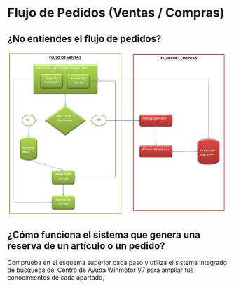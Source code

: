 # Flujo de Pedidos \(Ventas / Compras\)

## ¿No entiendes el flujo de pedidos?

![Sigue las l&#xED;neas y consulta en la b&#xFA;squeda el apartado donde tengas dudas](../.gitbook/assets/image%20%284%29.png)

## ¿Cómo funciona el sistema que genera una reserva de un artículo o un pedido?

Comprueba en el esquema superior cada paso y utiliza el sistema integrado de búsqueda del Centro de Ayuda Winmotor V7 para ampliar tus conocimientos de cada apartado,



